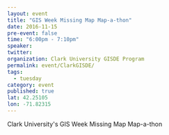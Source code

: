 ```yaml
---
layout: event
title: "GIS Week Missing Map Map-a-thon"
date: 2016-11-15
pre-event: false
time: "6:00pm - 7:10pm"
speaker: 
twitter: 
organization: Clark University GISDE Program
permalink: event/ClarkGISDE/
tags: 
  - tuesday
category: event
published: true
lat: 42.25105
lon: -71.82315
---
```


Clark University's GIS Week Missing Map Map-a-thon
